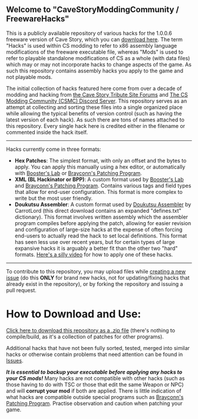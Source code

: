## Welcome to "CaveStoryModdingCommunity / FreewareHacks"

This is a publicly available repository of various hacks for the 1.0.0.6 freeware version of Cave Story, which you can [download here](https://www.cavestory.org/download/cave-story.php). The term "Hacks" is used within CS modding to refer to x86 assembly language modifications of the freeware executable file, whereas "Mods" is used to refer to playable standalone modifications of CS as a whole (with data files) which may or may not incorporate hacks to change aspects of the game. As such this repository contains assembly hacks you apply to the game and not playable mods.

The initial collection of hacks featured here come from over a decade of modding and hacking from [the Cave Story Tribute Site Forums](https://forum.cavestory.org/forums/modding-discussion.29/) and [The CS Modding Community (CSMC) Discord Server](https://discord.gg/xRsWpz6). This repository serves as an attempt at collecting and sorting these files into a single organized place while allowing the typical benefits of version control (such as having the latest version of each hack). As such there are tons of names attached to this repository. Every single hack here is credited either in the filename or commented inside the hack itself.
<hr>
Hacks currently come in three formats:

- **Hex Patches**: The simplest format, with only an offset and the bytes to apply. You can apply this manually using a hex editor, or automatically with [Booster's Lab](https://github.com/taedixon/boosters-lab) or [Brayconn's Patching Program](https://github.com/Brayconn/BPP).
- **XML (BL Hackinator or BPP)**: A custom format used by [Booster's Lab](https://github.com/taedixon/boosters-lab) and [Brayconn's Patching Program](https://github.com/Brayconn/BPP). Contains various tags and field types that allow for end-user configuration. This format is more complex to write but the most user friendly.
- **Doukutsu Assembler**: A custom format used by [Doukutsu Assembler](https://cdn.discordapp.com/attachments/312733438153326593/331278805781970945/Doukutsu_Assembler_1.31_EDI_defines.zip) by CarrotLord (this direct download contains an expanded "defines.txt" dictionary). This format involves written assembly which the assembler program compiles before applying the patch, allowing for easier revision and configuration of large-size hacks at the expense of often forcing end-users to actually read the hack to set local definitions. This format has seen less use over recent years, but for certain types of large expansive hacks it is arguably a better fit than the other two "hard" formats. [Here's a silly video](https://youtu.be/lPa3EF8Lvj4) for how to apply one of these hacks.
<hr>

To contribute to this repository, you may upload files while [creating a new issue](https://github.com/CaveStoryModdingCommunity/FreewareHacks/issues) (do this **ONLY** for brand new hacks, not for updating/fixing hacks that  already exist in the repository), or by forking the repository and issuing a pull request.

# How to Download and Use:
[Click here to download this repository as a .zip file](https://github.com/CaveStoryModdingCommunity/FreewareHacks/archive/refs/heads/main.zip) (there's nothing to compile/build, as it's a collection of patches for other programs).

Additional hacks that have not been fully sorted, tested, merged into similar hacks or otherwise contain problems that need attention can be found in [Issues](https://github.com/CaveStoryModdingCommunity/FreewareHacks/issues).

***It is essential to backup your executable before applying any hacks to your CS mods!*** Many hacks are not compatible with other hacks (such as those having to do with TSC or those that edit the same Weapon or NPC) and will **corrupt your mod** if both are applied. There is little indication of what hacks are compatible outside special programs such as [Brayconn's Patching Program](https://github.com/Brayconn/BPP). Practise observation and caution when patching your game.
